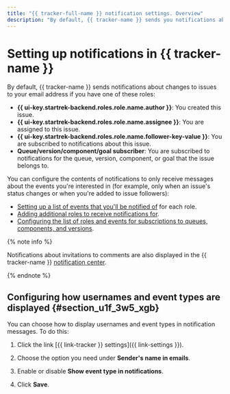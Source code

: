 ```yaml
---
title: "{{ tracker-full-name }} notification settings. Overview"
description: "By default, {{ tracker-name }} sends you notifications about changes to issues if you have one of the required roles. You can configure the contents of notifications to only receive messages about the events you're interested in. You can choose how to display usernames and event types in notification messages."
---
```


# Setting up notifications in {{ tracker-name }}

By default, {{ tracker-name }} sends notifications about changes to issues to your email address if you have one of these roles:

- **{{ ui-key.startrek-backend.roles.role.name.author }}**: You created this issue.
- **{{ ui-key.startrek-backend.roles.role.name.assignee }}**: You are assigned to this issue.
- **{{ ui-key.startrek-backend.roles.role.name.follower-key-value }}**: You are subscribed to notifications about this issue.
- **Queue/version/component/goal subscriber**: You are subscribed to notifications for the queue, version, component, or goal that the issue belongs to.

You can configure the contents of notifications to only receive messages about the events you're interested in (for example, only when an issue's status changes or when you're added to issue followers):

- [Setting up a list of events that you'll be notified of](user-notifications.md#section_iqn_y55_xgb) for each role.
- [Adding additional roles to receive notifications for](user-notifications.md#sec_add_role).
- [Configuring the list of roles and events for subscriptions to queues, components, and versions](user-subscriptions.md).

{% note info %}

Notifications about invitations to comments are also displayed in the {{ tracker-name }} [notification center](notifications.md#notif_center).

{% endnote %}

## Configuring how usernames and event types are displayed {#section_u1f_3w5_xgb}

You can choose how to display usernames and event types in notification messages. To do this:

<!---1. {% include [open-personal-settings](../../_includes/tracker/open-personal-settings.md) %}-->

1. Click the link [{{ link-tracker }} settings]({{ link-settings }}).

1. Choose the option you need under **Sender's name in emails**.

1. Enable or disable **Show event type in notifications**.

1. Click **Save**.